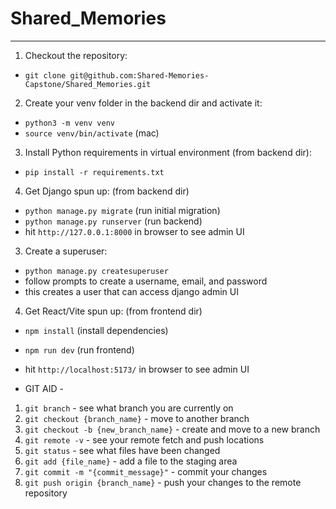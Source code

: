 # Shared_Memories
---
1. Checkout the repository:
  - `git clone git@github.com:Shared-Memories-Capstone/Shared_Memories.git`

2. Create your venv folder in the backend dir and activate it:
  - `python3 -m venv venv`
  - `source venv/bin/activate` (mac)
  
3. Install Python requirements in virtual environment (from backend dir):
  - `pip install -r requirements.txt`

4. Get Django spun up: (from backend dir)
  - `python manage.py migrate` (run initial migration)
  - `python manage.py runserver` (run backend)
  - hit `http://127.0.0.1:8000` in browser to see admin UI

3. Create a superuser:
  - `python manage.py createsuperuser`
  - follow prompts to create a username, email, and password
  - this creates a user that can access django admin UI

4. Get React/Vite spun up: (from frontend dir)
  - `npm install` (install dependencies)
  - `npm run dev` (run frontend)
  - hit `http://localhost:5173/` in browser to see admin UI

- GIT AID -
1. `git branch` - see what branch you are currently on
2. `git checkout {branch_name}` - move to another branch
3. `git checkout -b {new_branch_name}` - create and move to a new branch
4. `git remote -v` - see your remote fetch and push locations
5. `git status` - see what files have been changed
6. `git add {file_name}` - add a file to the staging area
7. `git commit -m "{commit_message}"` - commit your changes
8. `git push origin {branch_name}` - push your changes to the remote repository
